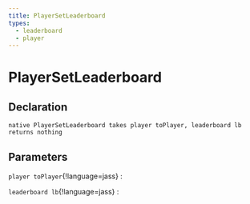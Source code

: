 ```yaml
---
title: PlayerSetLeaderboard
types:
  - leaderboard
  - player
---
```


# PlayerSetLeaderboard

## Declaration

```jass
native PlayerSetLeaderboard takes player toPlayer, leaderboard lb returns nothing
```

## Parameters
`player toPlayer`{!language=jass}
: 

`leaderboard lb`{!language=jass}
: 
